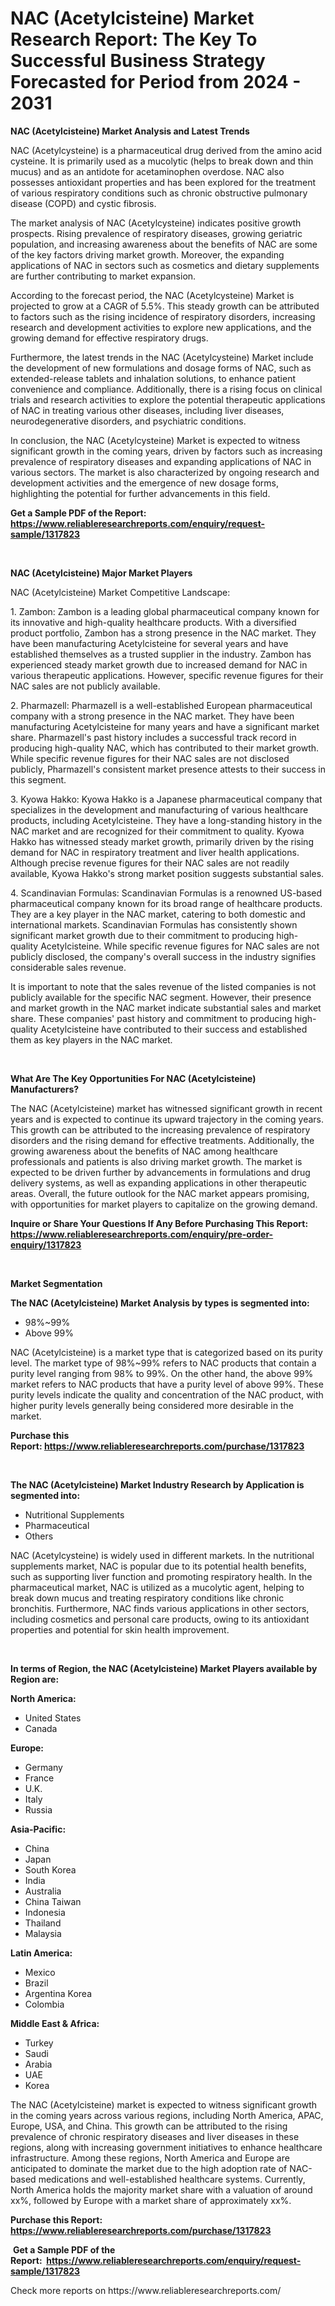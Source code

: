 <p><h1>NAC (Acetylcisteine) Market Research Report: The Key To Successful Business Strategy Forecasted for Period from 2024 - 2031</h1></p><p><strong>NAC (Acetylcisteine) Market Analysis and Latest Trends</strong></p>
<p><p>NAC (Acetylcysteine) is a pharmaceutical drug derived from the amino acid cysteine. It is primarily used as a mucolytic (helps to break down and thin mucus) and as an antidote for acetaminophen overdose. NAC also possesses antioxidant properties and has been explored for the treatment of various respiratory conditions such as chronic obstructive pulmonary disease (COPD) and cystic fibrosis.</p><p>The market analysis of NAC (Acetylcysteine) indicates positive growth prospects. Rising prevalence of respiratory diseases, growing geriatric population, and increasing awareness about the benefits of NAC are some of the key factors driving market growth. Moreover, the expanding applications of NAC in sectors such as cosmetics and dietary supplements are further contributing to market expansion.</p><p>According to the forecast period, the NAC (Acetylcysteine) Market is projected to grow at a CAGR of 5.5%. This steady growth can be attributed to factors such as the rising incidence of respiratory disorders, increasing research and development activities to explore new applications, and the growing demand for effective respiratory drugs.</p><p>Furthermore, the latest trends in the NAC (Acetylcysteine) Market include the development of new formulations and dosage forms of NAC, such as extended-release tablets and inhalation solutions, to enhance patient convenience and compliance. Additionally, there is a rising focus on clinical trials and research activities to explore the potential therapeutic applications of NAC in treating various other diseases, including liver diseases, neurodegenerative disorders, and psychiatric conditions.</p><p>In conclusion, the NAC (Acetylcysteine) Market is expected to witness significant growth in the coming years, driven by factors such as increasing prevalence of respiratory diseases and expanding applications of NAC in various sectors. The market is also characterized by ongoing research and development activities and the emergence of new dosage forms, highlighting the potential for further advancements in this field.</p></p>
<p><strong>Get a Sample PDF of the Report:&nbsp; <a href="https://www.reliableresearchreports.com/enquiry/request-sample/1317823">https://www.reliableresearchreports.com/enquiry/request-sample/1317823</a></strong></p>
<p>&nbsp;</p>
<p><strong>NAC (Acetylcisteine) Major Market Players</strong></p>
<p><p>NAC (Acetylcisteine) Market Competitive Landscape:</p><p>1. Zambon: Zambon is a leading global pharmaceutical company known for its innovative and high-quality healthcare products. With a diversified product portfolio, Zambon has a strong presence in the NAC market. They have been manufacturing Acetylcisteine for several years and have established themselves as a trusted supplier in the industry. Zambon has experienced steady market growth due to increased demand for NAC in various therapeutic applications. However, specific revenue figures for their NAC sales are not publicly available.</p><p>2. Pharmazell: Pharmazell is a well-established European pharmaceutical company with a strong presence in the NAC market. They have been manufacturing Acetylcisteine for many years and have a significant market share. Pharmazell's past history includes a successful track record in producing high-quality NAC, which has contributed to their market growth. While specific revenue figures for their NAC sales are not disclosed publicly, Pharmazell's consistent market presence attests to their success in this segment.</p><p>3. Kyowa Hakko: Kyowa Hakko is a Japanese pharmaceutical company that specializes in the development and manufacturing of various healthcare products, including Acetylcisteine. They have a long-standing history in the NAC market and are recognized for their commitment to quality. Kyowa Hakko has witnessed steady market growth, primarily driven by the rising demand for NAC in respiratory treatment and liver health applications. Although precise revenue figures for their NAC sales are not readily available, Kyowa Hakko's strong market position suggests substantial sales.</p><p>4. Scandinavian Formulas: Scandinavian Formulas is a renowned US-based pharmaceutical company known for its broad range of healthcare products. They are a key player in the NAC market, catering to both domestic and international markets. Scandinavian Formulas has consistently shown significant market growth due to their commitment to producing high-quality Acetylcisteine. While specific revenue figures for NAC sales are not publicly disclosed, the company's overall success in the industry signifies considerable sales revenue.</p><p>It is important to note that the sales revenue of the listed companies is not publicly available for the specific NAC segment. However, their presence and market growth in the NAC market indicate substantial sales and market share. These companies' past history and commitment to producing high-quality Acetylcisteine have contributed to their success and established them as key players in the NAC market.</p></p>
<p>&nbsp;</p>
<p><strong>What Are The Key Opportunities For NAC (Acetylcisteine) Manufacturers?</strong></p>
<p><p>The NAC (Acetylcisteine) market has witnessed significant growth in recent years and is expected to continue its upward trajectory in the coming years. This growth can be attributed to the increasing prevalence of respiratory disorders and the rising demand for effective treatments. Additionally, the growing awareness about the benefits of NAC among healthcare professionals and patients is also driving market growth. The market is expected to be driven further by advancements in formulations and drug delivery systems, as well as expanding applications in other therapeutic areas. Overall, the future outlook for the NAC market appears promising, with opportunities for market players to capitalize on the growing demand.</p></p>
<p><strong>Inquire or Share Your Questions If Any Before Purchasing This Report: <a href="https://www.reliableresearchreports.com/enquiry/pre-order-enquiry/1317823">https://www.reliableresearchreports.com/enquiry/pre-order-enquiry/1317823</a></strong></p>
<p>&nbsp;</p>
<p><strong>Market Segmentation</strong></p>
<p><strong>The NAC (Acetylcisteine) Market Analysis by types is segmented into:</strong></p>
<p><ul><li>98%~99%</li><li>Above 99%</li></ul></p>
<p><p>NAC (Acetylcisteine) is a market type that is categorized based on its purity level. The market type of 98%~99% refers to NAC products that contain a purity level ranging from 98% to 99%. On the other hand, the above 99% market refers to NAC products that have a purity level of above 99%. These purity levels indicate the quality and concentration of the NAC product, with higher purity levels generally being considered more desirable in the market.</p></p>
<p><strong>Purchase this Report:&nbsp;<a href="https://www.reliableresearchreports.com/purchase/1317823">https://www.reliableresearchreports.com/purchase/1317823</a></strong></p>
<p>&nbsp;</p>
<p><strong>The NAC (Acetylcisteine) Market Industry Research by Application is segmented into:</strong></p>
<p><ul><li>Nutritional Supplements</li><li>Pharmaceutical</li><li>Others</li></ul></p>
<p><p>NAC (Acetylcysteine) is widely used in different markets. In the nutritional supplements market, NAC is popular due to its potential health benefits, such as supporting liver function and promoting respiratory health. In the pharmaceutical market, NAC is utilized as a mucolytic agent, helping to break down mucus and treating respiratory conditions like chronic bronchitis. Furthermore, NAC finds various applications in other sectors, including cosmetics and personal care products, owing to its antioxidant properties and potential for skin health improvement.</p></p>
<p>&nbsp;</p>
<p><strong>In terms of Region, the NAC (Acetylcisteine) Market Players available by Region are:</strong></p>
<p>
    <p> <strong> North America: </strong>
        <ul>
            <li>United States</li>
            <li>Canada</li>
        </ul>
        </p> 
    <p> <strong> Europe: </strong>
        <ul>
            <li>Germany</li>
            <li>France</li>
            <li>U.K.</li>
            <li>Italy</li>
            <li>Russia</li>
        </ul>
        </p> 
    <p> <strong> Asia-Pacific: </strong>
        <ul>
            <li>China</li>
            <li>Japan</li>
            <li>South Korea</li>
            <li>India</li>
            <li>Australia</li>
            <li>China Taiwan</li>
            <li>Indonesia</li>
            <li>Thailand</li>
            <li>Malaysia</li>
        </ul>
        </p> 
    <p> <strong> Latin America: </strong>
        <ul>
            <li>Mexico</li>
            <li>Brazil</li>
            <li>Argentina Korea</li>
            <li>Colombia</li>
        </ul>
        </p> 
    <p> <strong> Middle East & Africa: </strong>
        <ul>
            <li>Turkey</li>
            <li>Saudi</li>
            <li>Arabia</li>
            <li>UAE</li>
            <li>Korea</li>
        </ul>
    </p>
    </p>
<p><p>The NAC (Acetylcisteine) market is expected to witness significant growth in the coming years across various regions, including North America, APAC, Europe, USA, and China. This growth can be attributed to the rising prevalence of chronic respiratory diseases and liver diseases in these regions, along with increasing government initiatives to enhance healthcare infrastructure. Among these regions, North America and Europe are anticipated to dominate the market due to the high adoption rate of NAC-based medications and well-established healthcare systems. Currently, North America holds the majority market share with a valuation of around xx%, followed by Europe with a market share of approximately xx%.</p></p>
<p><strong>Purchase this Report: <a href="https://www.reliableresearchreports.com/purchase/1317823">https://www.reliableresearchreports.com/purchase/1317823</a></strong></p>
<p>&nbsp;<strong>Get a Sample PDF of the Report:&nbsp;&nbsp;<a href="https://www.reliableresearchreports.com/enquiry/request-sample/1317823">https://www.reliableresearchreports.com/enquiry/request-sample/1317823</a></strong></p>
<p><strong></strong></p>
<p>Check more reports on https://www.reliableresearchreports.com/</p>